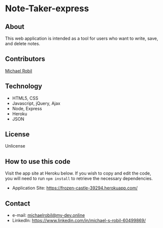 # Note-Taker-express

## About
This web application is intended as a tool for users who want to write, save, and delete notes.

## Contributors
[Michael Robil](https://github.com/michaelrobil)

## Technology
- HTML5, CSS
- Javascript, jQuery, Ajax
- Node, Express
- Heroku
- JSON

## License
Unlicense

## How to use this code
Visit the app site at Heroku below. If you wish to copy and edit the code, you will need to run ```npm install``` to retrieve the necessary dependencies.
- Application Site: https://frozen-castle-39294.herokuapp.com/

## Contact

- e-mail: michaelrobil@my-dev.online
- LinkedIn: https://www.linkedin.com/in/michael-s-robil-60499869/
